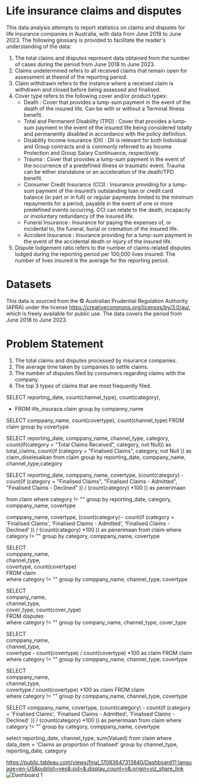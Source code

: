 # Life insurance claims and disputes 
This data analysis attempts to report statistics on claims and disputes for life insurance companies in Australia, with data from June 2018 to June 2023. The following glossary is provided to facilitate the reader's understanding of the data:
1. The total claims and disputes represent data obtained from the number of cases during the period from June 2018 to June 
   2023.
2. Claims undetermined refers to all received claims that remain open for assessment at theend of the reporting period.
3. Claim withdrawn refers to the instance where a received claim is withdrawn and closed before being assessed and finalised.
4. Cover type refers to the following cover and/or product types:
   - Death : Cover that provides a lump-sum payment in the event of the death of the insured life. Can be with or without a 
     Terminal Illness benefit.
   - Total and Permanent Disability (TPD) : Cover that provides a lump-sum payment in the event of the insured life being 
     considered totally and permanently disabled in accordance with the policy definition.
   - Disability Income Insurance (DII) : DII is relevant for both Individual and Group contracts and is commonly referred to 
     as Income Protection and Group Salary Continuance, respectively.
   - Trauma : Cover that provides a lump-sum payment in the event of the occurrence of a predefined illness or traumatic 
     event. Trauma can be either standalone or an acceleration of the death/TPD benefit.
   - Consumer Credit Insurance (CCI) : Insurance providing for a lump-sum payment of the insured’s outstanding loan or credit 
     card balance (in part or in full) or regular payments limited to the minimum repayments for a period, payable in the 
     event of one or more predefined events occurring. CCI can relate to the death, incapacity or involuntary redundancy of 
     the insured life.
   - Funeral Insurance : Insurance for paying the expenses of, or incidental to, the funeral, burial or cremation of the 
     insured life.
   - Accident Insurance : Insurance providing for a lump-sum payment in the event of the accidental death or injury of the 
     insured life.
5. Dispute lodgement ratio refers to the number of claims-related disputes lodged during the reporting period per 100,000 
   lives insured. The number of lives insured is the average for the reporting period.

# Datasets
This data is sourced from the © Australian Prudential Regulation Authority (APRA) under the license https://creativecommons.org/licenses/by/3.0/au/, which is freely available for public use. The data covers the period from June 2018 to June 2023.

# Problem Statement
1. The total claims and disputes processed by insurance companies.
2. The average time taken by companies to settle claims.
3. The number of disputes filed by consumers regarding claims with the company.
4. The top 3 types of claims that are most frequently filed.


SELECT 
 reporting_date,
 count(channel_type),
 count(category),
 * FROM life_insurace.claim group by companny_name
	
SELECT
 comppany_name,
 count(covertype),
 count(channel_type)
 FROM claim group by covertype

	
SELECT 
 reporting_date,
 comppany_name,
 channel_type,
 category,
 count(if(category = "Total Claims Received", category, not Null)) as total_claims,
 count(if (category = "Finalised Claims", category, not Null )) as claim_diselesaikan
 from claim 
 group by reporting_date, comppany_name, channel_type,category
	
SELECT 
 reporting_date,
 comppany_name,
 covertype,
 (count(category)  - count(if (category = "Finalised Claims",
  "Finalised Claims - Admitted", "Finalised Claims - Declined" )) 
  / (count(category) *100 )) as penerimaan
  
 from claim 
 where category != ""
 group by reporting_date, category, comppany_name, covertype

comppany_name,
 covertype,
 (count(category)  - count(if (category = 'Finalised Claims',
  'Finalised Claims - Admitted', 'Finalised Claims - Declined' )) 
  / (count(category) *100 )) as penerimaan
 from claim 
 where category != ""
 group by  category, comppany_name, covertype

	
SELECT   
  comppany_name,  
     channel_type,  
     covertype, 
     count(covertype)  
 FROM claim  
 where category != ""
 group by comppany_name,  channel_type,  covertype
	
	
SELECT   
  company_name,  
     channel_type,  
     cover_type,
     count(cover_type)  
 FROM disputes  
 where category != ""
 group by company_name,  channel_type,  cover_type
	
SELECT   
  comppany_name,  
     channel_type,  
     covertype - count(covertype) / count(covertype) *100 as claim 
 FROM claim  
 where category != ""
 group by comppany_name,  channel_type,  covertype
	
SELECT   
  comppany_name,  
     channel_type,  
     covertype / count(covertype) *100 as claim 
 FROM claim  
 where category != ""
 group by comppany_name,  channel_type,  covertype

	
SELECT 
 comppany_name,
 covertype,
 (count(category)  - count(if (category = 'Finalised Claims',
  'Finalised Claims - Admitted', 'Finalised Claims - Declined' )) 
  / (count(category) *100 )) as penerimaan
 from claim 
 where category != ""
 group by  category, comppany_name, covertype
	
select 
 reporting_date,
 channel_type,
 sum(Valued)
 from claim
 where data_item = 'Claims as proportion of finalised'
 group by channel_type, reporting_date, category

https://public.tableau.com/views/final_17083647313840/Dashboard1?:language=en-US&publish=yes&:sid=&:display_count=n&:origin=viz_share_link
![Dashboard 1](https://github.com/mhdfandi04/Life-insurance-claims-and-disputes/assets/161302249/8ba901c9-7d18-4ea6-8965-9a8a8cdd53f6)



   

   



